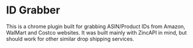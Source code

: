 # ID Grabber

This is a chrome plugin built for grabbing ASIN/Product IDs 
from Amazon, WalMart and Costco websites. It was built mainly 
with ZincAPI in mind, but should work for other similar drop 
shipping services.